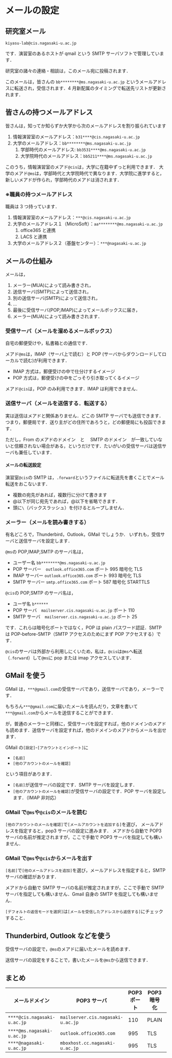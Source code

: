 # メールの設定

## 研究室メール

`kiyasu-lab@cis.nagasaki-u.ac.jp`

です．演習室のあるホストが qmail という SMTP サーバソフトで管理しています．

研究室の諸々の連絡・相談は，このメール宛に投稿されます．

このメールは，皆さんの `bb********@ms.nagasaki-u.ac.jp` というメールアドレスに転送され，受信されます．4 月新配属のタイミングで転送先リストが更新されます．

## 皆さんの持つメールアドレス

皆さんは，知ってか知らずか大学から次のメールアドレスを割り振られています

1. 情報演習室のメールアドレス：`b31****@cis.nagasaki-u.ac.jp`
2. 大学のメールアドレス：`bb********@ms.nagasaki-u.ac.jp`
   1. 学部時代のメールアドレス: `bb3531****@ms.nagasaki-u.ac.jp`
   2. 大学院時代のメールアドレス：`bb5211****@ms.nagasaki-u.ac.jp`

このうち，情報演習室のメアド`@cis`は，大学に在籍中ずっと利用できます．
大学のメアド`@ms`は，学部時代と大学院時代で異なります．大学院に進学すると，新しいメアドが作られ，学部時代のメアドは消されます．

### ※職員の持つメールアドレス

職員は 3 つ持っています．

1. 情報演習室のメールアドレス：`***@cis.nagasaki-u.ac.jp`
2. 大学のメールアドレス１（MicroSoft）：`aa********@ms.nagasaki-u.ac.jp`
   1. office365 と連携
   2. LACS と連携
3. 大学のメールアドレス２（基盤センター）：`***@nagasaki-u.ac.jp`

## メールの仕組み

メールは，

1. メーラー(MUA)によって読み書きされ，
2. 送信サーバ(SMTP)によって送信され，
3. 別の送信サーバ(SMTP)によって送信され，
4. ...
5. 最後に受信サーバ(POP,IMAP)によってメールボックスに届き，
6. メーラー(MUA)によって読み書きされます．

### 受信サーバ（メールを溜めるメールボックス）

自宅の郵便受けや，私書箱との通信です．

メアド`@ms`は，IMAP（サーバ上で読む）と POP (サーバからダウンロードしてローカルで読む)が利用できます．

- IMAP 方式は，郵便受けの中で仕分けするイメージ
- POP 方式は，郵便受けの中をごっそり引き取ってくるイメージ

メアド`@cis`は，POP のみ利用できます．IMAP は利用できません．

### 送信サーバ（メールを送信する．転送する）

実は送信はメアドと関係ありません．どこの SMTP サーバでも送信できます．
つまり，郵便局です．送り主がどの住所であろうと，どの郵便局にも投函できます．

ただし，From のメアドのドメイン　と　 SMTP のドメイン　が一致していないと信頼されない場合がある，というだけです．たいがいの受信サーバは送信サーバも兼任しています．

#### メールの転送設定

演習室`@cis`の SMTP は，`.forward`というファイルに転送先を書くことでメール転送をおこないます．

- 複数の宛先があれば，複数行に分けて書きます
- @以下が同じ宛先であれば，@以下を省略できます．
- 頭に`\`（バックスラッシュ）を付けるとループしません．

### メーラー（メールを読み書きする）

有名どころで，Thunderbird，Outlook，GMail でしょうか．
いずれも，受信サーバと送信サーバを設定します．

`@ms`の POP,IMAP,SMTP のサーバ名は，

- ユーザー名 `bb********@ms.nagasaki-u.ac.jp`
- POP サーバー　`outlook.office365.com` ポート 995 暗号化 TLS
- IMAP サーバー `outlook.office365.com` ポート 993 暗号化 TLS
- SMTP サーバー `smtp.office365.com` ポート 587 暗号化 STARTTLS

`@cis`の POP,SMTP のサーバ名は，

- ユーザ名 `b******`
- POP サーバ　`mailserver.cis.nagasaki-u.ac.jp` ポート 110
- SMTP サーバ　`mailserver.cis.nagasaki-u.ac.jp` ポート 25

です．これらは暗号化ポートではなく，POP は plain パスワード認証．SMTP は POP-before-SMTP（SMTP アクセスのためにまず POP アクセスする）です．

`@cis`のサーバは外部から利用しにくいため，私は，`@cis`は`@ms`へ転送（`.forward`）して`@ms`に pop または imap アクセスしています．

## GMail を使う

GMail は，`***@gmail.com`の受信サーバであり，送信サーバであり，メーラーです．

もちろん`***@gmail.com`に届いたメールを読んだり，文章を書いて`***@gmail.com`からメールを送信することができます．

が，普通のメーラーと同様に，受信サーバを設定すれば，他のドメインのメアドも読めます．送信サーバを設定すれば，他のドメインのメアドからメールを出せます．

GMail の`[設定]`-`[アカウントとインポート]`に

- `[名前]`
- `[他のアカウントのメールを確認]`

という項目があります．

- `[名前]`が送信サーバの設定です．SMTP サーバを設定します．
- `[他のアカウントのメールを確認]`が受信サーバの設定です．POP サーバを設定します．（IMAP 非対応）

### GMail で`@ms`や`@cis`のメールを読む

`[他のアカウントのメールを確認]`で`[メールアカウントを追加する]`を選び，
メールアドレスを指定すると，pop3 サーバの設定に進みます．
メアドから自動で POP3 サーバの名前が推定されますが，ここで手動で POP3 サーバを指定しても構いません．

### GMail で`@ms`や`@cis`からメールを出す

`[名前]`で`[他のメールアドレスを追加]`を選び，メールアドレスを指定すると，SMTP サーバの確認があります．

メアドから自動で SMTP サーバの名前が推定されますが，ここで手動で SMTP サーバを指定しても構いません．Gmail 自身の SMTP を指定しても構いません．

`[デフォルトの返信モードを選択]`は`[メールを受信したアドレスから返信する]`にチェックすること．

## Thunderbird, Outlook などを使う

受信サーバの設定で，`@ms`のメアドに届いたメールを読めます．

送信サーバの設定をすることで，書いたメールを`@ms`から送信できます．

## まとめ

| メールドメイン              | POP3 サーバ                       | POP3 ポート | POP3 暗号化 | IMAP4 サーバ                   | IMAP4 ポート | IMAP4 暗号化 | SMTP サーバ                       | SMTP ポート | SMTP 暗号化        |
| --------------------------- | --------------------------------- | ----------- | ----------- | ------------------------------ | ------------ | ------------ | --------------------------------- | ----------- | ------------------ |
| `****@cis.nagasaki-u.ac.jp` | `mailserver.cis.nagasaki-u.ac.jp` | 110         | PLAIN       | -                              | -            | -            | `mailserver.cis.nagasaki-u.ac.jp` | 25          | -(pop_before_smtp) |
| `****@ms.nagasaki-u.ac.jp`  | `outlook.office365.com`           | 995         | TLS         | `outlook.office365.com`        | 993          | TLS          | `smtp.office365.com`              | 587         | TLS                |
| `****@nagasaki-u.ac.jp`     | `mboxhost.cc.nagasaki-u.ac.jp`    | 995         | TLS         | `mboxhost.cc.nagasaki-u.ac.jp` | 993          | TLS          | `mboxhost.cc.nagasaki-u.ac.jp`    | 587         | TLS                |

